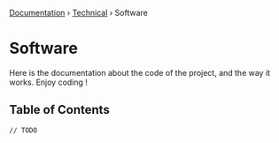 [Documentation](/readme.md) › [Technical](/docs/tech.md) › Software

# Software

Here is the documentation about the code of the project, and the way it works. Enjoy coding !

## Table of Contents

`// TODO`
